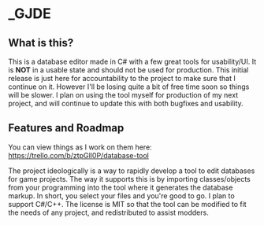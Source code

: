 # _GJDE
## What is this?
This is a database editor made in C# with a few great tools for usability/UI. It is **NOT** in a usable state and should not be used for production. This initial release is just here for accountability to the project to make sure that I continue on it. However I'll be losing quite a bit of free time soon so things will be slower. I plan on using the tool myself for production of my next project, and will continue to update this with both bugfixes and usability.

## Features and Roadmap
You can view things as I work on them here: https://trello.com/b/ztpGlI0P/database-tool

The project ideologically is a way to rapidly develop a tool to edit databases for game projects. The way it supports this is by importing classes/objects from your programming into the tool where it generates the database markup. In short, you select your files and you're good to go. I plan to support C#/C++. The license is MIT so that the tool can be modified to fit the needs of any project, and redistributed to assist modders.
